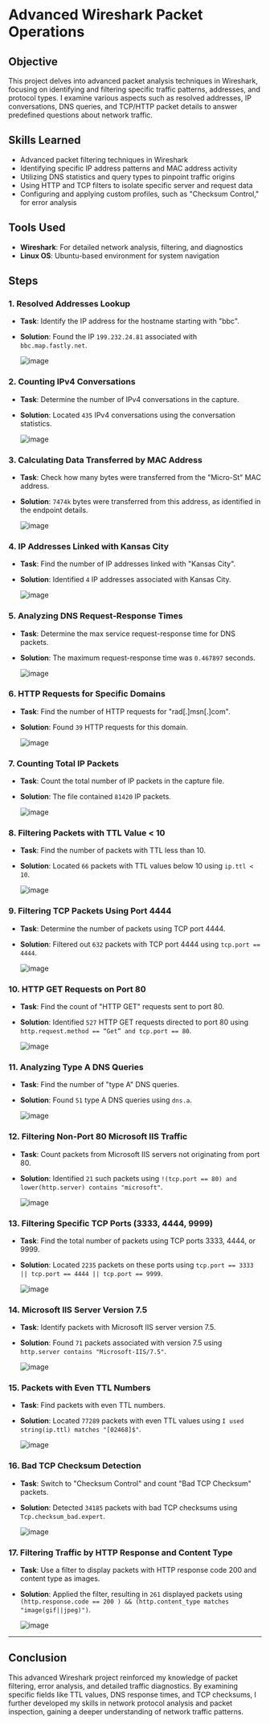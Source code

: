 # Advanced Wireshark Packet Operations

## Objective
This project delves into advanced packet analysis techniques in Wireshark, focusing on identifying and filtering specific traffic patterns, addresses, and protocol types. I examine various aspects such as resolved addresses, IP conversations, DNS queries, and TCP/HTTP packet details to answer predefined questions about network traffic.

## Skills Learned
- Advanced packet filtering techniques in Wireshark
- Identifying specific IP address patterns and MAC address activity
- Utilizing DNS statistics and query types to pinpoint traffic origins
- Using HTTP and TCP filters to isolate specific server and request data
- Configuring and applying custom profiles, such as "Checksum Control," for error analysis

## Tools Used
- **Wireshark**: For detailed network analysis, filtering, and diagnostics
- **Linux OS**: Ubuntu-based environment for system navigation

## Steps

### 1. Resolved Addresses Lookup
- **Task**: Identify the IP address for the hostname starting with "bbc".
- **Solution**: Found the IP `199.232.24.81` associated with `bbc.map.fastly.net`.

   ![image](https://github.com/user-attachments/assets/81352949-6a99-49db-a0c2-d7aead73614d)

### 2. Counting IPv4 Conversations
- **Task**: Determine the number of IPv4 conversations in the capture.
- **Solution**: Located `435` IPv4 conversations using the conversation statistics.

   ![image](https://github.com/user-attachments/assets/7f088d52-fd06-40e5-86f6-172319b165fe)

### 3. Calculating Data Transferred by MAC Address
- **Task**: Check how many bytes were transferred from the "Micro-St" MAC address.
- **Solution**: `7474k` bytes were transferred from this address, as identified in the endpoint details.

   ![image](https://github.com/user-attachments/assets/a707f68b-bc35-4acf-864b-ce5e2245eee8)

### 4. IP Addresses Linked with Kansas City
- **Task**: Find the number of IP addresses linked with "Kansas City".
- **Solution**: Identified `4` IP addresses associated with Kansas City.

   ![image](https://github.com/user-attachments/assets/1b1db000-afa5-4aeb-8170-fc95f86c196b)

### 5. Analyzing DNS Request-Response Times
- **Task**: Determine the max service request-response time for DNS packets.
- **Solution**: The maximum request-response time was `0.467897` seconds.

   ![image](https://github.com/user-attachments/assets/c5aeebb5-232f-4e45-9903-36d18d8b72df)

### 6. HTTP Requests for Specific Domains
- **Task**: Find the number of HTTP requests for "rad[.]msn[.]com".
- **Solution**: Found `39` HTTP requests for this domain.

   ![image](https://github.com/user-attachments/assets/c0d920f5-bf71-4522-9ac0-a365859ee25a)

### 7. Counting Total IP Packets
- **Task**: Count the total number of IP packets in the capture file.
- **Solution**: The file contained `81420` IP packets.

   ![image](https://github.com/user-attachments/assets/ad7ab2cb-e7a0-434e-bdd7-0a16f61d4754)

### 8. Filtering Packets with TTL Value < 10
- **Task**: Find the number of packets with TTL less than 10.
- **Solution**: Located `66` packets with TTL values below 10 using `ip.ttl < 10`.

   ![image](https://github.com/user-attachments/assets/6e5a0088-c7c8-452e-af15-68bdf5515d2c)

### 9. Filtering TCP Packets Using Port 4444
- **Task**: Determine the number of packets using TCP port 4444.
- **Solution**: Filtered out `632` packets with TCP port 4444 using `tcp.port == 4444`.

   ![image](https://github.com/user-attachments/assets/2620a03a-7910-4b63-86c8-e5b3746f097f)

### 10. HTTP GET Requests on Port 80
- **Task**: Find the count of "HTTP GET" requests sent to port 80.
- **Solution**: Identified `527` HTTP GET requests directed to port 80 using `http.request.method == “Get” and tcp.port == 80`.

   ![image](https://github.com/user-attachments/assets/6962607a-f151-4df1-96c1-6a91e18eaf6f)

### 11. Analyzing Type A DNS Queries
- **Task**: Find the number of "type A" DNS queries.
- **Solution**: Found `51` type A DNS queries using `dns.a`.

   ![image](https://github.com/user-attachments/assets/e8206792-a6c3-4a2b-aa54-3afb2fa32a7f)

### 12. Filtering Non-Port 80 Microsoft IIS Traffic
- **Task**: Count packets from Microsoft IIS servers not originating from port 80.
- **Solution**: Identified `21` such packets using `!(tcp.port == 80) and lower(http.server) contains "microsoft"`.

   ![image](https://github.com/user-attachments/assets/8be5e673-e368-4984-aab5-433ff2b2e476)

### 13. Filtering Specific TCP Ports (3333, 4444, 9999)
- **Task**: Find the total number of packets using TCP ports 3333, 4444, or 9999.
- **Solution**: Located `2235` packets on these ports using `tcp.port == 3333 || tcp.port == 4444 || tcp.port == 9999`.

   ![image](https://github.com/user-attachments/assets/0a235fbd-eae9-422c-af91-a598992e615c)

### 14. Microsoft IIS Server Version 7.5
- **Task**: Identify packets with Microsoft IIS server version 7.5.
- **Solution**: Found `71` packets associated with version 7.5 using `http.server contains "Microsoft-IIS/7.5"`.

   ![image](https://github.com/user-attachments/assets/9ab2c0a7-2982-422c-b82c-d4287289a185)

### 15. Packets with Even TTL Numbers
- **Task**: Find packets with even TTL numbers.
- **Solution**: Located `77289` packets with even TTL values using `I used string(ip.ttl) matches "[02468]$"`.

   ![image](https://github.com/user-attachments/assets/ad68b1d2-cb2a-476b-a0cd-560bad6551ca)

### 16. Bad TCP Checksum Detection
- **Task**: Switch to "Checksum Control" and count "Bad TCP Checksum" packets.
- **Solution**: Detected `34185` packets with bad TCP checksums using `Tcp.checksum_bad.expert`.

   ![image](https://github.com/user-attachments/assets/a1fc6ee2-456f-42cd-ab04-5b2983ae21f1)

### 17. Filtering Traffic by HTTP Response and Content Type
- **Task**: Use a filter to display packets with HTTP response code 200 and content type as images.
- **Solution**: Applied the filter, resulting in `261` displayed packets using `(http.response.code == 200 ) && (http.content_type matches "image(gif||jpeg)")`.

   ![image](https://github.com/user-attachments/assets/1d08216d-837a-4a71-bfe7-786266036882)

---

## Conclusion
This advanced Wireshark project reinforced my knowledge of packet filtering, error analysis, and detailed traffic diagnostics. By examining specific fields like TTL values, DNS response times, and TCP checksums, I further developed my skills in network protocol analysis and packet inspection, gaining a deeper understanding of network traffic patterns.

